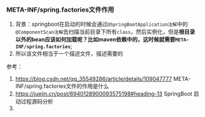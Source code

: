 ### META-INF/spring.factories文件作用
1. 背景：springboot在启动的时候会通过`@SpringBootApplication注解`中的`@ComponentScan注解`去扫描当前目录下所有`class`，然后实例化，但是**根目录以外的bean应该如何加载呢？比如maven依赖中的，这时候就需要`META-INF/spring.factories`**;
2. 所以该文件相当于一个描述文件，描述需要的

参考：
1. https://blog.csdn.net/qq_35549286/article/details/109047777 META-INF/spring.factories文件的作用是什么
2. https://juejin.cn/post/6940128900093575198#heading-13 SpringBoot 启动过程源码分析
3. 